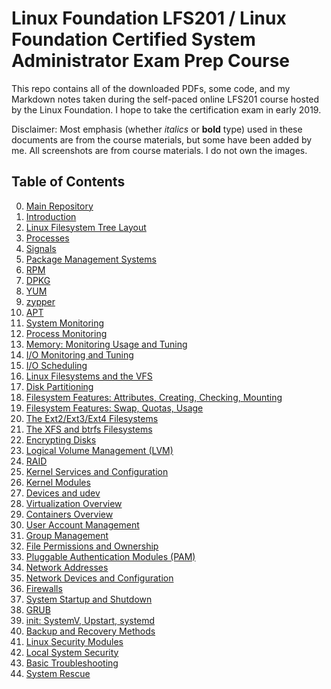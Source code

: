 # Linux Foundation LFS201 / Linux Foundation Certified System Administrator Exam Prep Course

This repo contains all of the downloaded PDFs, some code, and my Markdown notes taken during the self-paced online LFS201 course hosted by the Linux Foundation. I hope to take the certification exam in early 2019.

Disclaimer: Most emphasis (whether *italics* or **bold** type) used in these documents are from the course materials, but some have been added by me. All screenshots are from course materials. I do not own the images.

## Table of Contents
0. [Main Repository](https://github.com/schatto1/LFS201)
1. [Introduction](/Ch01-introduction/notes_Ch01.md)
2. [Linux Filesystem Tree Layout](/Ch02-filesystemtreelayout/notes_Ch02.md)
3. [Processes](/Ch03-processes/notes_Ch03.md)
4. [Signals](/Ch04-signals/notes_Ch04.md)
5. [Package Management Systems](/Ch05-packagemanagementsystems/notes_Ch05.md)
6. [RPM](/Ch06-rpm/notes_Ch06.md)
7. [DPKG](/Ch07-dpkg/notes_Ch07.md)
8. [YUM](/Ch08-yum/notes_Ch08.md)
9. [zypper](/Ch09-zypper/notes_Ch09.md)
10. [APT](/Ch10-apt/notes_Ch10.md)
11. [System Monitoring](/Ch11-systemmonitoring/notes_Ch11.md)
12. [Process Monitoring](/Ch12-processmonitoring/notes_Ch12.md)
13. [Memory: Monitoring Usage and Tuning](/Ch13-memory/notes_Ch13.md)
14. [I/O Monitoring and Tuning](/Ch14-io/notes_Ch14.md)
15. [I/O Scheduling](/Ch15-schedulingio/notes_Ch15.md)
16. [Linux Filesystems and the VFS](/Ch16-linuxfsvfs/notes_ch16.md)
17. [Disk Partitioning](/Ch17-diskpartitioning/notes_Ch17.md)
18. [Filesystem Features: Attributes, Creating, Checking, Mounting](/Ch18-fsfeatures/notes_Ch18.md)
19. [Filesystem Features: Swap, Quotas, Usage](/Ch19-fsfeatures2/notes_Ch19.md)
20. [The Ext2/Ext3/Ext4 Filesystems](/Ch20-extfs/notes_Ch20.md)
21. [The XFS and btrfs Filesystems](/Ch21-xfsbtrfs/notes_Ch21.md)
22. [Encrypting Disks](/Ch22-encryptingdisks/notes_Ch22.md)
23. [Logical Volume Management (LVM)](/Ch23-lvm/notes_Ch23.md)
24. [RAID](/Ch24-raid/notes_Ch24.md)
25. [Kernel Services and Configuration](/Ch25-kernelservices/notes_Ch25.md)
26. [Kernel Modules](/Ch26-kernelmodules/notes_Ch26.md)
27. [Devices and udev](/Ch27-devicesudev/notes_Ch27.md)
28. [Virtualization Overview](/Ch28-virtualization/notes_Ch28.md)
29. [Containers Overview](/Ch29-containers/notes_Ch29.md)
30. [User Account Management](/Ch30-uam/notes_Ch30.md)
31. [Group Management](/Ch31-gm/notes_Ch31.md)
32. [File Permissions and Ownership](/Ch32-fpo/notes_Ch32.md)
33. [Pluggable Authentication Modules (PAM)](/Ch33-pam/notes_Ch33.md)
34. [Network Addresses](/Ch34-networkaddresses/notes_Ch34.md)
35. [Network Devices and Configuration](/Ch35-networkdevconf/notes_Ch35.md)
36. [Firewalls](/Ch36-firewalls/notes_Ch36.md)
37. [System Startup and Shutdown](/Ch37-systemsusd/notes_Ch37.md)
38. [GRUB]()
39. [init: SystemV, Upstart, systemd]()
40. [Backup and Recovery Methods]()
41. [Linux Security Modules]()
42. [Local System Security]()
43. [Basic Troubleshooting]()
44. [System Rescue]()
